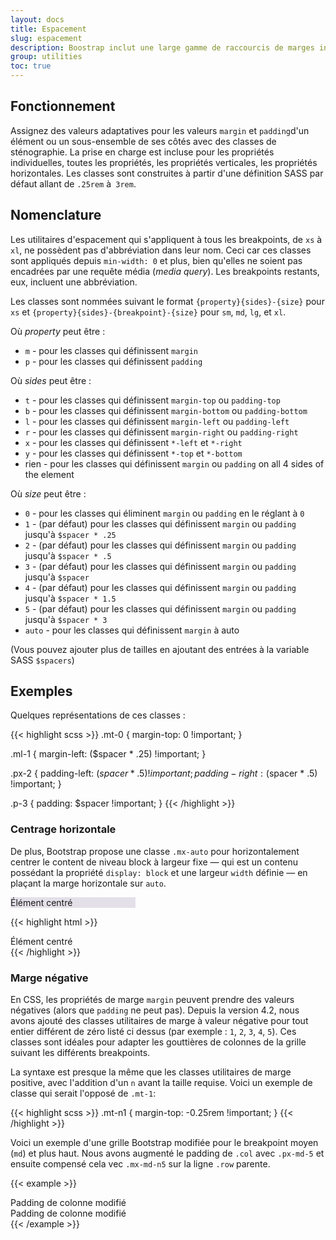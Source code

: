 ```yaml
---
layout: docs
title: Espacement
slug: espacement
description: Boostrap inclut une large gamme de raccourcis de marges intérieures et extérieurs, adaptatifs, pour modifier l'apparence d'un élément.
group: utilities
toc: true
---
```


## Fonctionnement

Assignez des valeurs adaptatives pour les valeurs `margin` et `padding`d'un élément ou un sous-ensemble de ses côtés avec des classes de sténographie. La prise en charge est incluse pour les propriétés individuelles, toutes les propriétés, les propriétés verticales, les propriétés horizontales. Les classes sont construites à partir d'une définition SASS par défaut allant de `.25rem` à` 3rem`.

## Nomenclature

Les utilitaires d'espacement qui s'appliquent à tous les breakpoints, de `xs` à `xl`, ne possèdent pas d'abbréviation dans leur nom. Ceci car ces classes sont appliqués depuis `min-width: 0` et plus, bien qu'elles ne soient pas encadrées par une requête média (_media query_). Les breakpoints restants, eux, incluent une abbréviation.

Les classes sont nommées suivant le format `{property}{sides}-{size}` pour `xs` et `{property}{sides}-{breakpoint}-{size}` pour `sm`, `md`, `lg`, et `xl`.

Où *property* peut être :

* `m` - pour les classes qui définissent `margin`
* `p` - pour les classes qui définissent `padding`

Où *sides* peut être :

* `t` - pour les classes qui définissent `margin-top` ou `padding-top`
* `b` - pour les classes qui définissent `margin-bottom` ou `padding-bottom`
* `l` - pour les classes qui définissent `margin-left` ou `padding-left`
* `r` - pour les classes qui définissent `margin-right` ou `padding-right`
* `x` - pour les classes qui définissent `*-left` et `*-right`
* `y` - pour les classes qui définissent `*-top` et `*-bottom`
* rien - pour les classes qui définissent `margin` ou `padding` on all 4 sides of the element

Où *size* peut être :

* `0` - pour les classes qui éliminent `margin` ou `padding` en le réglant à `0`
* `1` - (par défaut) pour les classes qui définissent `margin` ou `padding` jusqu'à `$spacer * .25`
* `2` - (par défaut) pour les classes qui définissent `margin` ou `padding` jusqu'à `$spacer * .5`
* `3` - (par défaut) pour les classes qui définissent `margin` ou `padding` jusqu'à `$spacer`
* `4` - (par défaut) pour les classes qui définissent `margin` ou `padding` jusqu'à `$spacer * 1.5`
* `5` - (par défaut) pour les classes qui définissent `margin` ou `padding` jusqu'à `$spacer * 3`
* `auto` - pour les classes qui définissent `margin` à auto

(Vous pouvez ajouter plus de tailles en ajoutant des entrées à la variable SASS `$spacers`)

## Exemples

Quelques représentations de ces classes :

{{< highlight scss >}}
.mt-0 {
  margin-top: 0 !important;
}

.ml-1 {
  margin-left: ($spacer * .25) !important;
}

.px-2 {
  padding-left: ($spacer * .5) !important;
  padding-right: ($spacer * .5) !important;
}

.p-3 {
  padding: $spacer !important;
}
{{< /highlight >}}

### Centrage horizontale

De plus, Bootstrap propose une classe `.mx-auto` pour horizontalement centrer le content de niveau block à largeur fixe — qui est un contenu possédant la propriété `display: block` et une largeur `width` définie — en plaçant la marge horizontale sur `auto`.

<div class="bd-example">
  <div class="mx-auto" style="width: 200px; background-color: rgba(86,61,124,.15);">
    Élément centré
  </div>
</div>

{{< highlight html >}}
<div class="mx-auto" style="width: 200px;">
  Élément centré
</div>
{{< /highlight >}}

### Marge négative

En CSS, les propriétés de marge `margin` peuvent prendre des valeurs négatives (alors que `padding` ne peut pas). Depuis la version 4.2, nous avons ajouté des classes utilitaires de marge à valeur négative pour tout entier différent de zéro listé ci dessus (par exemple : `1`, `2`, `3`, `4`, `5`). Ces classes sont idéales pour adapter les gouttières de colonnes de la grille suivant les différents breakpoints.

La syntaxe est presque la même que les classes utilitaires de marge positive, avec l'addition d'un `n` avant la taille requise. Voici un exemple de classe qui serait l'opposé de `.mt-1`:

{{< highlight scss >}}
.mt-n1 {
  margin-top: -0.25rem !important;
}
{{< /highlight >}}

Voici un exemple d'une grille Bootstrap modifiée pour le breakpoint moyen (`md`) et plus haut. Nous avons augmenté le padding de `.col` avec `.px-md-5` et ensuite compensé cela vec `.mx-md-n5` sur la ligne `.row` parente.

{{< example >}}
<div class="row mx-md-n5">
  <div class="col py-3 px-md-5 border bg-light">Padding de colonne modifié</div>
  <div class="col py-3 px-md-5 border bg-light">Padding de colonne modifié</div>
</div>
{{< /example >}}
